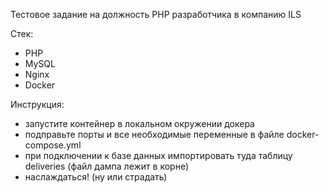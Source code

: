 Тестовое задание на должность PHP разработчика в компанию ILS

Стек: 
- PHP
- MySQL
- Nginx
- Docker

Инструкция:
- запустите контейнер в локальном окружении докера
- подправьте порты и все необходимые переменные в файле docker-compose.yml
- при подключении к базе данных импортировать туда таблицу deliveries (файл дампа лежит в корне)
- наслаждаться! (ну или страдать)